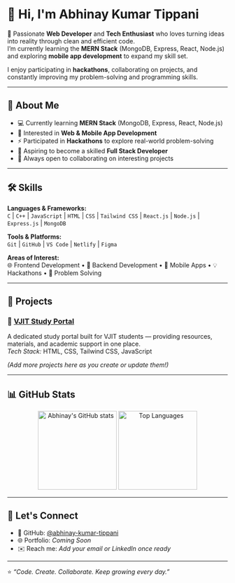 # 👋 Hi, I'm Abhinay Kumar Tippani  

🚀 Passionate **Web Developer** and **Tech Enthusiast** who loves turning ideas into reality through clean and efficient code.  
I’m currently learning the **MERN Stack** (MongoDB, Express, React, Node.js) and exploring **mobile app development** to expand my skill set.  

I enjoy participating in **hackathons**, collaborating on projects, and constantly improving my problem-solving and programming skills.

---

## 🧠 About Me

- 💻 Currently learning **MERN Stack** (MongoDB, Express, React, Node.js)  
- 📱 Interested in **Web & Mobile App Development**  
- ⚡ Participated in **Hackathons** to explore real-world problem-solving  
- 🎯 Aspiring to become a skilled **Full Stack Developer**  
- 🧩 Always open to collaborating on interesting projects  

---

## 🛠️ Skills

**Languages & Frameworks:**  
`C` | `C++` | `JavaScript` | `HTML` | `CSS` | `Tailwind CSS` | `React.js` | `Node.js` | `Express.js` | `MongoDB`

**Tools & Platforms:**  
`Git` | `GitHub` | `VS Code` | `Netlify` | `Figma`

**Areas of Interest:**  
🌐 Frontend Development • 🧩 Backend Development • 📱 Mobile Apps • 💡 Hackathons • 🧠 Problem Solving

---

## 💼 Projects

### 🧭 [VJIT Study Portal](https://vjit-study-portal.netlify.app/)
A dedicated study portal built for VJIT students — providing resources, materials, and academic support in one place.  
*Tech Stack:* HTML, CSS, Tailwind CSS, JavaScript  

*(Add more projects here as you create or update them!)*

---

## 📊 GitHub Stats

<p align="center">
  <img src="https://github-readme-stats.vercel.app/api?username=abhinay-kumar-tippani&show_icons=true&theme=tokyonight" alt="Abhinay's GitHub stats" height="180"/>
  <img src="https://github-readme-stats.vercel.app/api/top-langs/?username=abhinay-kumar-tippani&layout=compact&theme=tokyonight" alt="Top Languages" height="180"/>
</p>

---

## 🤝 Let's Connect

- 💼 GitHub: [@abhinay-kumar-tippani](https://github.com/abhinay-kumar-tippani)  
- 🌐 Portfolio: *Coming Soon*  
- ✉️ Reach me: *Add your email or LinkedIn once ready*  

---

⭐ *“Code. Create. Collaborate. Keep growing every day.”*  
